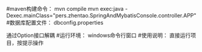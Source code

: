 #maven构建命令：
mvn compile
mvn exec:java -Dexec.mainClass="pers.zhentao.SpringAndMybatisConsole.controller.APP"
#数据库配置文件：
dbconfig.properties

通过Option接口解耦
#运行环境：
windows命令行窗口
#使用说明：
直接运行项目，按提示操作